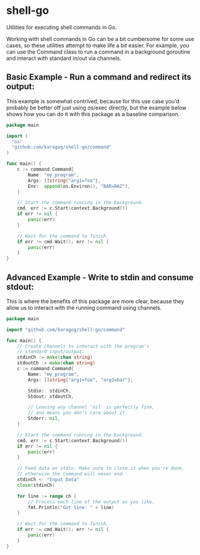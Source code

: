 # shell-go
Utilities for executing shell commands in Go.

Working with shell commands in Go can be a bit cumbersome for some use cases, so these utilities attempt to make life a bit easier. For example, you can use the Command class to run a command in a background goroutine and interact with standard in/out via channels.

## Basic Example - Run a command and redirect its output:

This example is somewhat contrived, because for this use case you'd probably be better off just using os/exec directly, but the example below shows how you can do it with this package as a baseline comparison.

```go
package main

import (
  "os"
  "github.com/karagog/shell-go/command"
)

func main() {
	c := command.Command{
		Name: "my_program",
		Args: []string{"arg1=foo"},
		Env:  append(os.Environ(), "BAR=BAZ"),
	}

	// Start the command running in the background.
	cmd, err := c.Start(context.Background())
	if err != nil {
		panic(err)
	}

	// Wait for the command to finish.
	if err := cmd.Wait(); err != nil {
		panic(err)
	}
}
```

## Advanced Example - Write to stdin and consume stdout:

This is where the benefits of this package are more clear, because they allow us to interact with the running command using channels.

```go
package main

import "github.com/karagog/shell-go/command"

func main() {
	// Create channels to interact with the program's
	// standard input/output.
	stdinCh := make(chan string)
	stdoutCh := make(chan string)
	c := command.Command{
		Name: "my_program",
		Args: []string{"arg1=foo", "arg2=bar"},

		Stdin:  stdinCh,
		Stdout: stdoutCh,

		// Leaving any channel 'nil' is perfectly fine,
		// and means you don't care about it.
		Stderr: nil,
	}

	// Start the command running in the background.
	cmd, err := c.Start(context.Background())
	if err != nil {
		panic(err)
	}

	// Feed data on stdin. Make sure to close it when you're done,
	// otherwise the command will never end.
	stdinCh <- "Input Data"
	close(stdinCh)

	for line := range ch {
		// Process each line of the output as you like.
		fmt.Println("Got line: " + line)
	}

	// Wait for the command to finish.
	if err := cmd.Wait(); err != nil {
		panic(err)
	}
}
```
